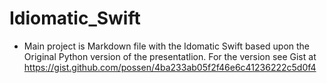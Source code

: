 # Idiomatic_Swift

* Main project is Markdown file with the Idomatic Swift based upon the Original Python version of the presentatlion. For the version see Gist at https://gist.github.com/possen/4ba233ab05f2f46e6c41236222c5d0f4

